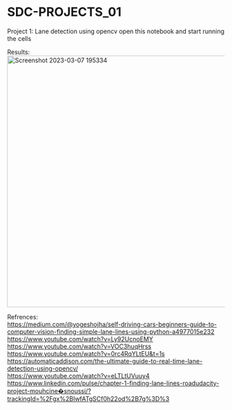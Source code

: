 # SDC-PROJECTS_01
Project 1: Lane detection using opencv
open this notebook and start running the cells

Results:</br>
<img width="581" alt="Screenshot 2023-03-07 195334" src="https://user-images.githubusercontent.com/92617405/223450333-8760514f-2c9c-48a8-b552-1e2e690f5206.png">

Refrences:</br>
https://medium.com/@yogeshojha/self-driving-cars-beginners-guide-to-computer-vision-finding-simple-lane-lines-using-python-a4977015e232</br>
https://www.youtube.com/watch?v=Ly92UcnoEMY</br>
https://www.youtube.com/watch?v=VOC3huqHrss</br>
https://www.youtube.com/watch?v=0rc4RqYLtEU&t=1s</br>
https://automaticaddison.com/the-ultimate-guide-to-real-time-lane-detection-using-opencv/</br>
https://www.youtube.com/watch?v=eLTLtUVuuy4</br>
https://www.linkedin.com/pulse/chapter-1-finding-lane-lines-roadudacity-project-mouhcine�snoussi/?trackingId=%2Fgx%2BIwfATgSCf0h22od%2B7g%3D%3</br>
